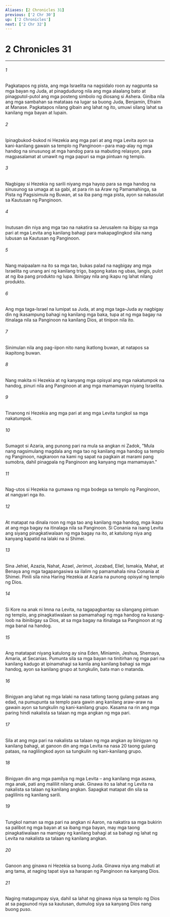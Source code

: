 ```yaml
---
Aliases: [2 Chronicles 31]
previous: ['2 Chr 30']
up: ['2 Chronicles']
next: ['2 Chr 32']
---
```

# 2 Chronicles 31

***


###### 1 


Pagkatapos ng pista, ang mga Israelita na nagsidalo roon ay nagpunta sa mga bayan ng Juda, at pinagdudurog nila ang mga alaalang bato at pinagputol-putol ang mga posteng simbolo ng diosang si Ashera. Giniba nila ang mga sambahan sa matataas na lugar sa buong Juda, Benjamin, Efraim at Manase. Pagkatapos nilang gibain ang lahat ng ito, umuwi silang lahat sa kanilang mga bayan at lupain. 


###### 2 


Ipinagbukod-bukod ni Hezekia ang mga pari at ang mga Levita ayon sa kani-kanilang gawain sa templo ng Panginoon – para mag-alay ng mga handog na sinusunog at mga handog para sa mabuting relasyon, para magpasalamat at umawit ng mga papuri sa mga pintuan ng templo. 


###### 3 


Nagbigay si Hezekia ng sarili niyang mga hayop para sa mga handog na sinusunog sa umaga at sa gabi, at para rin sa Araw ng Pamamahinga, sa Pista ng Pagsisimula ng Buwan, at sa iba pang mga pista, ayon sa nakasulat sa Kautusan ng Panginoon. 


###### 4 


Inutusan din niya ang mga tao na nakatira sa Jerusalem na ibigay sa mga pari at mga Levita ang kanilang bahagi para makapaglingkod sila nang lubusan sa Kautusan ng Panginoon. 


###### 5 


Nang maipaalam na ito sa mga tao, bukas palad na nagbigay ang mga Israelita ng unang ani ng kanilang trigo, bagong katas ng ubas, langis, pulot at ng iba pang produkto ng lupa. Ibinigay nila ang ikapu ng lahat nilang produkto. 


###### 6 


Ang mga taga-Israel na lumipat sa Juda, at ang mga taga-Juda ay nagbigay din ng ikasampung bahagi ng kanilang mga baka, tupa at ng mga bagay na itinalaga nila sa Panginoon na kanilang Dios, at tinipon nila ito. 


###### 7 


Sinimulan nila ang pag-iipon nito nang ikatlong buwan, at natapos sa ikapitong buwan. 


###### 8 


Nang makita ni Hezekia at ng kanyang mga opisyal ang mga nakatumpok na handog, pinuri nila ang Panginoon at ang mga mamamayan niyang Israelita. 


###### 9 


Tinanong ni Hezekia ang mga pari at ang mga Levita tungkol sa mga nakatumpok. 


###### 10 


Sumagot si Azaria, ang punong pari na mula sa angkan ni Zadok, "Mula nang nagsimulang magdala ang mga tao ng kanilang mga handog sa templo ng Panginoon, nagkaroon na kami ng sapat na pagkain at marami pang sumobra, dahil pinagpala ng Panginoon ang kanyang mga mamamayan." 


###### 11 


Nag-utos si Hezekia na gumawa ng mga bodega sa templo ng Panginoon, at nangyari nga ito. 


###### 12 


At matapat na dinala roon ng mga tao ang kanilang mga handog, mga ikapu at ang mga bagay na itinalaga nila sa Panginoon. Si Conania na isang Levita ang siyang pinagkatiwalaan ng mga bagay na ito, at katulong niya ang kanyang kapatid na lalaki na si Shimei. 


###### 13 


Sina Jehiel, Azazia, Nahat, Azael, Jerimot, Jozabad, Eliel, Ismakia, Mahat, at Benaya ang mga tagapangasiwa sa ilalim ng pamamahala nina Conania at Shimei. Pinili sila nina Haring Hezekia at Azaria na punong opisyal ng templo ng Dios. 


###### 14 


Si Kore na anak ni Imna na Levita, na tagapagbantay sa silangang pintuan ng templo, ang pinagkatiwalaan sa pamamahagi ng mga handog na kusang-loob na ibinibigay sa Dios, at sa mga bagay na itinalaga sa Panginoon at ng mga banal na handog. 


###### 15 


Ang matatapat niyang katulong ay sina Eden, Miniamin, Jeshua, Shemaya, Amaria, at Secanias. Pumunta sila sa mga bayan na tinitirhan ng mga pari na kanilang kadugo at ipinamahagi sa kanila ang kanilang bahagi sa mga handog, ayon sa kanilang grupo at tungkulin, bata man o matanda. 


###### 16 


Binigyan ang lahat ng mga lalaki na nasa tatlong taong gulang pataas ang edad, na pumupunta sa templo para gawin ang kanilang araw-araw na gawain ayon sa tungkulin ng kani-kanilang grupo. Kasama na rin ang mga paring hindi nakalista sa talaan ng mga angkan ng mga pari. 


###### 17 


Sila at ang mga pari na nakalista sa talaan ng mga angkan ay binigyan ng kanilang bahagi, at ganoon din ang mga Levita na nasa 20 taong gulang pataas, na naglilingkod ayon sa tungkulin ng kani-kanilang grupo. 


###### 18 


Binigyan din ang mga pamilya ng mga Levita – ang kanilang mga asawa, mga anak, pati ang maliliit nilang anak. Ginawa ito sa lahat ng Levita na nakalista sa talaan ng kanilang angkan. Sapagkat matapat din sila sa paglilinis ng kanilang sarili. 


###### 19 


Tungkol naman sa mga pari na angkan ni Aaron, na nakatira sa mga bukirin sa palibot ng mga bayan at sa ibang mga bayan, may mga taong pinagkatiwalaan na mamigay ng kanilang bahagi at sa bahagi ng lahat ng Levita na nakalista sa talaan ng kanilang angkan. 


###### 20 


Ganoon ang ginawa ni Hezekia sa buong Juda. Ginawa niya ang mabuti at ang tama, at naging tapat siya sa harapan ng Panginoon na kanyang Dios. 


###### 21 


Naging matagumpay siya, dahil sa lahat ng ginawa niya sa templo ng Dios at sa pagsunod niya sa kautusan, dumulog siya sa kanyang Dios nang buong puso.
